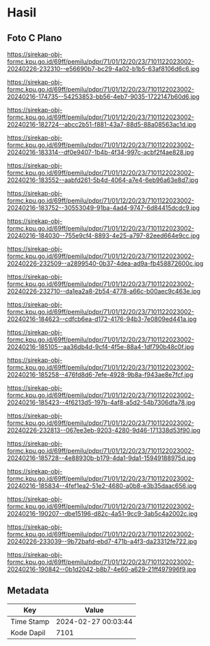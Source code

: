 # Hasil

## Foto C Plano

https://sirekap-obj-formc.kpu.go.id/69ff/pemilu/pdpr/71/01/12/20/23/7101122023002-20240226-232310--e56690b7-bc29-4a02-b1b5-63af8106d6c6.jpg

https://sirekap-obj-formc.kpu.go.id/69ff/pemilu/pdpr/71/01/12/20/23/7101122023002-20240216-174735--54253853-bb56-4eb7-9035-1722147b60d6.jpg

https://sirekap-obj-formc.kpu.go.id/69ff/pemilu/pdpr/71/01/12/20/23/7101122023002-20240216-182724--abcc2b51-f881-43a7-88d5-88a08563ac1d.jpg

https://sirekap-obj-formc.kpu.go.id/69ff/pemilu/pdpr/71/01/12/20/23/7101122023002-20240216-183314--df0e9407-1b4b-4f34-997c-acbf2f4ae828.jpg

https://sirekap-obj-formc.kpu.go.id/69ff/pemilu/pdpr/71/01/12/20/23/7101122023002-20240216-183552--aabfd261-5b4d-4064-a7e4-6eb96a63e8d7.jpg

https://sirekap-obj-formc.kpu.go.id/69ff/pemilu/pdpr/71/01/12/20/23/7101122023002-20240216-183752--30553049-91ba-4ad4-9747-6d84415dcdc9.jpg

https://sirekap-obj-formc.kpu.go.id/69ff/pemilu/pdpr/71/01/12/20/23/7101122023002-20240216-184030--755e9cf4-8893-4e25-a797-82eed664e9cc.jpg

https://sirekap-obj-formc.kpu.go.id/69ff/pemilu/pdpr/71/01/12/20/23/7101122023002-20240226-232509--a2899540-0b37-4dea-ad9a-fb458872600c.jpg

https://sirekap-obj-formc.kpu.go.id/69ff/pemilu/pdpr/71/01/12/20/23/7101122023002-20240226-232710--da1ea2a8-2b54-4778-a66c-b00aec9c463e.jpg

https://sirekap-obj-formc.kpu.go.id/69ff/pemilu/pdpr/71/01/12/20/23/7101122023002-20240216-184623--cdfcb6ea-d172-4176-94b3-7e0809ed441a.jpg

https://sirekap-obj-formc.kpu.go.id/69ff/pemilu/pdpr/71/01/12/20/23/7101122023002-20240216-185105--aa36db4d-9cf4-4f5e-88a4-1df790b48c0f.jpg

https://sirekap-obj-formc.kpu.go.id/69ff/pemilu/pdpr/71/01/12/20/23/7101122023002-20240216-185258--476fd8d6-7efe-4928-9b8a-f943ae8e7fcf.jpg

https://sirekap-obj-formc.kpu.go.id/69ff/pemilu/pdpr/71/01/12/20/23/7101122023002-20240216-185423--4f6213d5-197b-4af8-a5d2-54b7306dfa78.jpg

https://sirekap-obj-formc.kpu.go.id/69ff/pemilu/pdpr/71/01/12/20/23/7101122023002-20240226-232813--067ee3eb-9203-4280-9d46-171338d53f90.jpg

https://sirekap-obj-formc.kpu.go.id/69ff/pemilu/pdpr/71/01/12/20/23/7101122023002-20240216-185728--4e88930b-b179-4da1-9da1-15949188975d.jpg

https://sirekap-obj-formc.kpu.go.id/69ff/pemilu/pdpr/71/01/12/20/23/7101122023002-20240216-185834--4fef1ea2-51e2-4680-a0b8-e3b35daac656.jpg

https://sirekap-obj-formc.kpu.go.id/69ff/pemilu/pdpr/71/01/12/20/23/7101122023002-20240216-190207--dbe15196-d82c-4a51-9cc9-3ab5c4a2002c.jpg

https://sirekap-obj-formc.kpu.go.id/69ff/pemilu/pdpr/71/01/12/20/23/7101122023002-20240226-233039--9b72bafd-ebd7-471b-a4f3-da23312fe722.jpg

https://sirekap-obj-formc.kpu.go.id/69ff/pemilu/pdpr/71/01/12/20/23/7101122023002-20240216-190842--0b1d2042-b8b7-4e60-a629-21ff497996f9.jpg


## Metadata

| Key        | Value               |
| ---------- | ------------------- |
| Time Stamp | 2024-02-27 00:03:44 |
| Kode Dapil | 7101                |



